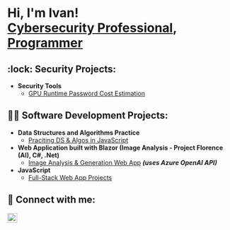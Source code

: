 <h1>Hi, I'm Ivan! <br/><a href="https://www.linkedin.com/in/ivan-tko/">Cybersecurity Professional</a>, <a href="https://github.com/ivantko">Programmer</a></h1>

<h2>:lock: Security Projects:</h2>

- <b>Security Tools </b>
  - [GPU Runtime Password Cost Estimation](https://github.com/ivantko/GPURuntimeCost)

<h2>👨‍💻 Software Development Projects:</h2>

- <b>Data Structures and Algorithms Practice </b>
  - [Praciting DS & Algos in JavaScript](https://github.com/ivantko/Algos)
- <b>Web Application built with Blazor (Image Analysis - Project Florence (AI), C#, .Net)</b>
  - [Image Analysis & Generation Web App](https://github.com/ivantko) <b><i>(uses Azure OpenAI API)</b></i>
- <b>JavaScript</b>
  - [Full-Stack Web App Projects](https://github.com/ivantko)

<h2> 🤳 Connect with me:</h2>

[<img align="left" alt="IvanTovpeko | LinkedIn" width="22px" src="https://cdn.jsdelivr.net/npm/simple-icons@v3/icons/linkedin.svg" />][linkedin]

[linkedin]: https://www.linkedin.com/
